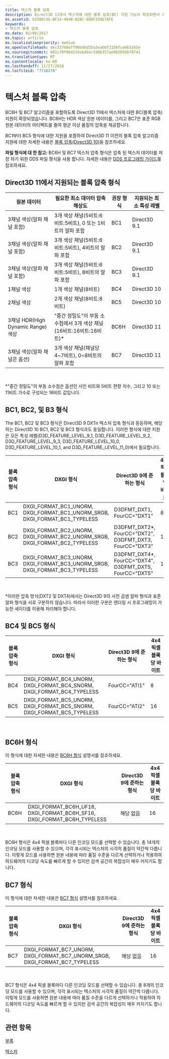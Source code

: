 ```yaml
---
title: 텍스처 블록 압축
description: Direct3D 11에서 텍스처에 대한 블록 압축(BC) 지원 기능이 확장되면서 이제 BC6H 및 BC7 알고리즘도 지원합니다.
ms.assetid: 63506C46-BF14-464B-B20C-8B8F359E7AFE
keywords:
- 텍스처 블록 압축
ms.date: 02/08/2017
ms.topic: article
ms.localizationpriority: medium
ms.openlocfilehash: dec33768eff90b9bd35a3ea60f3158fce663345e
ms.sourcegitcommit: 681c70f964210ab49ac5d06357ae96505bb78741
ms.translationtype: MT
ms.contentlocale: ko-KR
ms.lasthandoff: 11/27/2018
ms.locfileid: "7716278"
---
```

# <a name="texture-block-compression"></a>텍스처 블록 압축


BC6H 및 BC7 알고리즘을 포함하도록 Direct3D 11에서 텍스처에 대한 BC(블록 압축) 지원이 확장되었습니다. BC6H는 HDR 색상 원본 데이터를, 그리고 BC7은 표준 RGB 원본 데이터의 아티팩트를 줄여 평균 이상 품질의 압축을 제공합니다.

BC1부터 BC5 형식에 대한 지원을 포함하여 Direct3D 11 이전의 블록 압축 알고리즘 지원에 대한 자세한 내용은 [블록 압축(Direct3D 10)](https://msdn.microsoft.com/library/windows/desktop/bb694531)을 참조하세요.

**파일 형식에 대 한 참고:** BC6H 및 BC7 텍스처 압축 형식은 압축 된 텍스처 데이터를 저장 하기 위한 DDS 파일 형식을 사용 합니다. 자세한 내용은 [DDS 프로그래밍 가이드](https://msdn.microsoft.com/library/windows/desktop/bb943991)를 참조하세요.

## <a name="span-idblockcompressionformatssupportedindirect3d11spanspan-idblockcompressionformatssupportedindirect3d11spanspan-idblockcompressionformatssupportedindirect3d11spanblock-compression-formats-supported-in-direct3d-11"></a><span id="Block_Compression_Formats_Supported_in_Direct3D_11"></span><span id="block_compression_formats_supported_in_direct3d_11"></span><span id="BLOCK_COMPRESSION_FORMATS_SUPPORTED_IN_DIRECT3D_11"></span>Direct3D 11에서 지원되는 블록 압축 형식


| 원본 데이터                                  | 필요한 최소 데이터 압축 해상도                              | 권장 형식 | 지원되는 최소 특성 레벨 |
|----------------------------------------------|---------------------------------------------------------------------------|--------------------|---------------------------------|
| 3채널 색상(알파 채널 포함)       | 3개 색상 채널(5비트:6비트:5비트), 0 또는 1비트의 알파 포함  | BC1                | Direct3D 9.1                    |
| 3채널 색상(알파 채널 포함)       | 3개 색상 채널(5비트:6비트:5비트), 4비트의 알파 포함         | BC2                | Direct3D 9.1                    |
| 3채널 색상(알파 채널 포함)       | 3개 색상 채널(5비트:6비트:5비트), 8비트의 알파 포함          | BC3                | Direct3D 9.1                    |
| 1채널 색상                            | 1개 색상 채널(8비트)                                                | BC4                | Direct3D 10                     |
| 2채널 색상                            | 2개 색상 채널(8비트:8비트)                                        | BC5                | Direct3D 10                     |
| 3채널 HDR(High Dynamic Range) 색상 | "중간 정밀도"의 부동 소수점에서 3개 색상 채널(16비트:16비트:16비트)\* | BC6H               | Direct3D 11                     |
| 3채널 색상(알파 채널은 옵션)  | 3개 색상 채널(채널당 4~7비트), 0~8비트의 알파 포함  | BC7                | Direct3D 11                     |

 

\*"중간 정밀도"의 부동 소수점은 옵션인 사인 비트와 5비트 편향 지수, 그리고 10 또는 11비트 가수로 구성되는 16비트 값입니다.
## <a name="span-idbc1bc2andb3formatsspanspan-idbc1bc2andb3formatsspanspan-idbc1bc2andb3formatsspanbc1-bc2-and-b3-formats"></a><span id="BC1__BC2__and_B3_Formats"></span><span id="bc1__bc2__and_b3_formats"></span><span id="BC1__BC2__AND_B3_FORMATS"></span>BC1, BC2, 및 B3 형식


The BC1, BC2 및 BC3 형식은 Direct3D 9 DXTn 텍스처 압축 형식과 동등하며, 해당하는 Direct3D 10 BC1, BC2 및 BC3 형식과도 동일합니다. 이러한 형식에 대한 지원은 모든 특성 레벨(D3D\_FEATURE\_LEVEL\_9\_1, D3D\_FEATURE\_LEVEL\_9\_2, D3D\_FEATURE\_LEVEL\_9\_3, D3D\_FEATURE\_LEVEL\_10\_0, D3D\_FEATURE\_LEVEL\_10\_1, and D3D\_FEATURE\_LEVEL\_11\_0)에서 필요합니다.

| 블록 압축 형식 | DXGI 형식                                                                           | Direct3D 9에 준하는 형식                               | 4x4 픽셀 블록당 바이트 |
|--------------------------|---------------------------------------------------------------------------------------|------------------------------------------------------------|---------------------------|
| BC1                      | DXGI\_FORMAT\_BC1\_UNORM, DXGI\_FORMAT\_BC1\_UNORM\_SRGB, DXGI\_FORMAT\_BC1\_TYPELESS | D3DFMT\_DXT1, FourCC="DXT1"                                | 8                         |
| BC2                      | DXGI\_FORMAT\_BC2\_UNORM, DXGI\_FORMAT\_BC2\_UNORM\_SRGB, DXGI\_FORMAT\_BC2\_TYPELESS | D3DFMT\_DXT2\*, FourCC="DXT2", D3DFMT\_DXT3, FourCC="DXT3" | 16                        |
| BC3                      | DXGI\_FORMAT\_BC3\_UNORM, DXGI\_FORMAT\_BC3\_UNORM\_SRGB, DXGI\_FORMAT\_BC3\_TYPELESS | D3DFMT\_DXT4\*, FourCC="DXT4", D3DFMT\_DXT5, FourCC="DXT5" | 16                        |

 

\*이러한 압축 방식(DXT2 및 DXT4)에서는 Direct3D 9의 사전 곱셈 알파 형식과 표준 알파 형식을 서로 구분하지 않습니다. 따라서 이러한 구분은 렌더링 시 프로그래밍이 가능한 셰이더를 이용해 처리해야 합니다.

## <a name="span-idbc4andbc5formatsspanspan-idbc4andbc5formatsspanspan-idbc4andbc5formatsspanbc4-and-bc5-formats"></a><span id="BC4_and_BC5_Formats"></span><span id="bc4_and_bc5_formats"></span><span id="BC4_AND_BC5_FORMATS"></span>BC4 및 BC5 형식


| 블록 압축 형식 | DXGI 형식                                                                     | Direct3D 9에 준하는 형식 | 4x4 픽셀 블록당 바이트 |
|--------------------------|---------------------------------------------------------------------------------|------------------------------|---------------------------|
| BC4                      | DXGI\_FORMAT\_BC4\_UNORM, DXGI\_FORMAT\_BC4\_SNORM, DXGI\_FORMAT\_BC4\_TYPELESS | FourCC="ATI1"                | 8                         |
| BC5                      | DXGI\_FORMAT\_BC5\_UNORM, DXGI\_FORMAT\_BC5\_SNORM, DXGI\_FORMAT\_BC5\_TYPELESS | FourCC="ATI2"                | 16                        |

 

## <a name="span-idbc6hformatspanspan-idbc6hformatspanspan-idbc6hformatspanbc6h-format"></a><span id="BC6H_Format"></span><span id="bc6h_format"></span><span id="BC6H_FORMAT"></span>BC6H 형식


이 형식에 대한 자세한 내용은 [BC6H 형식](https://msdn.microsoft.com/library/windows/desktop/hh308952) 설명서를 참조하세요.

| 블록 압축 형식 | DXGI 형식                                                                      | Direct3D 9에 준하는 형식 | 4x4 픽셀 블록당 바이트 |
|--------------------------|----------------------------------------------------------------------------------|------------------------------|---------------------------|
| BC6H                     | DXGI\_FORMAT\_BC6H\_UF16, DXGI\_FORMAT\_BC6H\_SF16, DXGI\_FORMAT\_BC6H\_TYPELESS | 해당 없음                          | 16                        |

 

BC6H 형식은 4x4 픽셀 블록마다 다른 인코딩 모드를 선택할 수 있습니다. 총 14개의 인코딩 모드를 사용할 수 있으며, 각각 표시되는 텍스처의 시각적 품질이 약간씩 다릅니다. 이렇게 모드를 사용하면 원본 내용에 따라 품질 수준을 다르게 선택하거나 적용하여 하드웨어의 디코딩 속도를 빠르게 할 수 있지만 검색 공간의 복잡성이 매우 커지기도 합니다.

## <a name="span-idbc7formatspanspan-idbc7formatspanspan-idbc7formatspanbc7-format"></a><span id="BC7_Format"></span><span id="bc7_format"></span><span id="BC7_FORMAT"></span>BC7 형식


이 형식에 대한 자세한 내용은 [BC7 형식](https://msdn.microsoft.com/library/windows/desktop/hh308953) 설명서를 참조하세요.

| 블록 압축 형식 | DXGI 형식                                                                           | Direct3D 9에 준하는 형식 | 4x4 픽셀 블록당 바이트 |
|--------------------------|---------------------------------------------------------------------------------------|------------------------------|---------------------------|
| BC7                      | DXGI\_FORMAT\_BC7\_UNORM, DXGI\_FORMAT\_BC7\_UNORM\_SRGB, DXGI\_FORMAT\_BC7\_TYPELESS | 해당 없음                          | 16                        |

 

BC7 형식은 4x4 픽셀 블록마다 다른 인코딩 모드를 선택할 수 있습니다. 총 8개의 인코딩 모드를 사용할 수 있으며, 각각 표시되는 텍스처의 시각적 품질이 약간씩 다릅니다. 이렇게 모드를 사용하면 원본 내용에 따라 품질 수준을 다르게 선택하거나 적용하여 하드웨어의 디코딩 속도를 빠르게 할 수 있지만 검색 공간의 복잡성이 매우 커지기도 합니다.

## <a name="span-idrelated-topicsspanrelated-topics"></a><span id="related-topics"></span>관련 항목


[부록](appendix.md)

[텍스처](https://msdn.microsoft.com/library/windows/desktop/ff476902)

 

 




